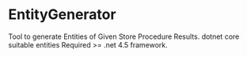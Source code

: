 # EntityGenerator
Tool to generate Entities of Given Store Procedure Results.
dotnet core suitable entities
Required >= .net 4.5 framework.
